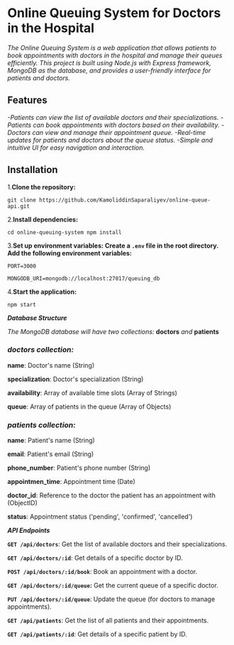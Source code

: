 # Online Queuing System for Doctors in the Hospital

*The Online Queuing System is a web application that allows patients to book appointments with doctors in the hospital and manage their queues efficiently. This project is built using Node.js with Express framework, MongoDB as the database, and provides a user-friendly interface for patients and doctors.*

## Features

*-Patients can view the list of available doctors and their specializations.
-Patients can book appointments with doctors based on their availability.
-Doctors can view and manage their appointment queue.
-Real-time updates for patients and doctors about the queue status.
-Simple and intuitive UI for easy navigation and interaction.*

## Installation

1.**Clone the repository:**

`git clone https://github.com/KamoliddinSaparaliyev/online-queue-api.git`

2.**Install dependencies:**

`cd online-queuing-system
npm install`

3.**Set up environment variables:
Create a `.env` file in the root directory.
Add the following environment variables:**

`PORT=3000`

`MONGODB_URI=mongodb://localhost:27017/queuing_db`

4.**Start the application:**

`npm start`

_**Database Structure**_

_The MongoDB database will have two collections:_ **doctors** _and_ **patients**


### ***doctors collection:***


**name**: Doctor's name (String)

**specialization**: Doctor's specialization (String)

**availability**: Array of available time slots (Array of Strings)

**queue**: Array of patients in the queue (Array of Objects)


### ***patients collection:***


**name**: Patient's name (String)

**email**: Patient's email (String)

**phone_number**: Patient's phone number (String)

**appointmen_time**: Appointment time (Date)

**doctor_id**: Reference to the doctor the patient has an appointment with (ObjectID)

**status**: Appointment status ('pending', 'confirmed', 'cancelled')


***API Endpoints***

**`GET /api/doctors`**: Get the list of available doctors and their specializations.

**`GET /api/doctors/:id`**: Get details of a specific doctor by ID.

**`POST /api/doctors/:id/book`**: Book an appointment with a doctor.

**`GET /api/doctors/:id/queue`:** Get the current queue of a specific doctor.

**`PUT /api/doctors/:id/queue`**: Update the queue (for doctors to manage appointments).

**`GET /api/patients`**: Get the list of all patients and their appointments.

**`GET /api/patients/:id`**: Get details of a specific patient by ID.





